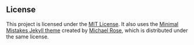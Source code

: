 ## License

This project is licensed under the [MIT License](LICENSE). 
It also uses the [Minimal Mistakes Jekyll theme](https://github.com/mmistakes/minimal-mistakes) created by [Michael Rose](https://mademistakes.com/), which is distributed under the same license.
